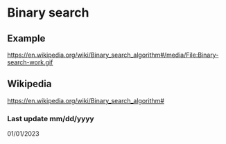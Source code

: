 # Binary search

## Example
https://en.wikipedia.org/wiki/Binary_search_algorithm#/media/File:Binary-search-work.gif


## Wikipedia
https://en.wikipedia.org/wiki/Binary_search_algorithm#

### Last update mm/dd/yyyy
01/01/2023





